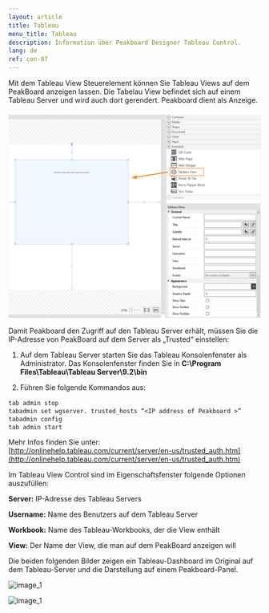 ```yaml
---
layout: article
title: Tableau
menu_title: Tableau
description: Information über Peakboard Designer Tableau Control.
lang: de
ref: con-07
---
```


Mit dem Tableau View Steuerelement können Sie Tableau Views auf dem PeakBoard anzeigen lassen. Die Tabelau View befindet sich auf einem Tableau Server und wird auch dort gerendert. Peakboard dient als Anzeige.

![image_1](/assets/images/Controls/Tableau/ControlsTableau01.png)

Damit Peakboard den Zugriff auf den Tableau Server erhält, müssen Sie die IP-Adresse von PeakBoard auf dem Server als „Trusted“ einstellen:

1. Auf dem Tableau Server starten Sie das Tableau Konsolenfenster als Administrator. Das Konsolenfenster finden Sie in **C:\Program Files\Tableau\Tableau Server\9.2\bin**

2. Führen Sie folgende Kommandos aus:

```
tab admin stop
tabadmin set wgserver. trusted_hosts “<IP address of Peakboard >”
tabadmin config
tab admin start
```

Mehr Infos finden Sie unter: [http://onlinehelp.tableau.com/current/server/en-us/trusted_auth.htm](http://onlinehelp.tableau.com/current/server/en-us/trusted_auth.htm)

Im Tableau View Control sind im Eigenschaftsfenster folgende Optionen auszufüllen:

**Server:** IP-Adresse des Tableau Servers

**Username:**  Name des Benutzers auf dem Tableau Server

**Workbook:** Name des Tableau-Workbooks, der die View enthält

**View:** Der Name der View, die man auf dem PeakBoard anzeigen will


Die beiden folgenden Bilder zeigen ein Tableau-Dashboard im Original auf dem Tableau-Server und die Darstellung auf einem Peakboard-Panel.

![image_1](/assets/images/Controls/Tableau/ControlsTableau02.png)

![image_1](/assets/images/Controls/Tableau/ControlsTableau03.png)
